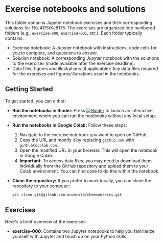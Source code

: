 # Exercise notebooks and solutions

This folder contains Jupyter notebook exercises and their corresponding solutions for TKJ4175/KJ8175.
The exercises are organized into numbered folders (e.g., `exercise-000`, `exercise-001`, etc.).
Each folder typically contains:
* Exercise notebook: A Jupyter notebook with instructions, code cells for you to complete, and questions to answer.
* Solution notebook: A corresponding Jupyter notebook with the solutions to the exercises (made available
after the exercise deadline).
* Data files, figures and illustrations (if applicable): Any data files required for the exercises and figures/illutrations used in the notebooks.

## Getting Started

To get started, you can either:

* **Run the notebooks in Binder:** Press [![Binder](https://mybinder.org/badge_logo.svg)](https://mybinder.org/v2/gh/andersle/chemometrics/main?filepath=%2Fexercises) to launch an interactive environment where you can run the notebooks without any local setup.


* **Run the notebooks in Google Colab:** Follow these steps:
    1. Navigate to the exercise notebook you want to open on GitHub.
    2. Copy the URL and modify it by replacing `github.com` with `githubtocolab.com`.
    3. Open the modified URL in your browser. This will open the notebook in Google Colab.
    4. **Important:** To access data files, you may need to download them individually from the GitHub repository and upload them to your Colab environment. You can find code to do this within the notebook.


* **Clone the repository:** If you prefer to work locally, you can clone the repository to your computer:
    ```bash
    git clone git@github.com:andersle/chemometrics.git
    ```

## Exercises

Here's a brief overview of the exercises:

* **exercise-000**: Contains two Jupyter notebooks to help you familiarize yourself with Jupyter and brush up on your Python skills.
